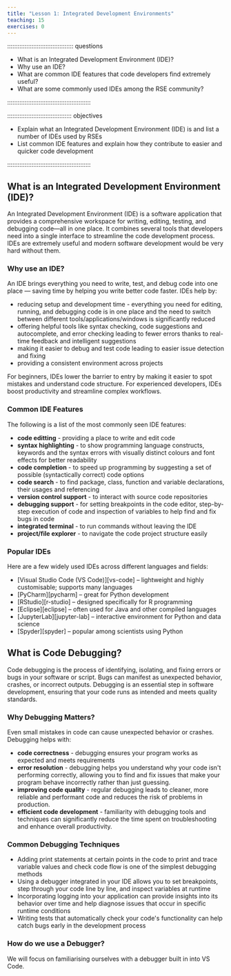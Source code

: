 ```yaml
---
title: "Lesson 1: Integrated Development Environments"
teaching: 15
exercises: 0
---
```


:::::::::::::::::::::::::::::::::::::: questions 

- What is an Integrated Development Environment (IDE)?
- Why use an IDE?
- What are common IDE features that code developers find extremely useful?
- What are some commonly used IDEs among the RSE community?


::::::::::::::::::::::::::::::::::::::::::::::::

::::::::::::::::::::::::::::::::::::: objectives

- Explain what an Integrated Development Environment (IDE) is and list a number of IDEs used by RSEs
- List common IDE features and explain how they contribute to easier and quicker code development

::::::::::::::::::::::::::::::::::::::::::::::::

## What is an Integrated Development Environment (IDE)?

An Integrated Development Environment (IDE) is a software application that provides a comprehensive workspace for writing, editing, testing, and debugging code—all in one place. It combines several tools that developers need into a single interface to streamline the code development process. IDEs are extremely useful and modern software development would be very hard without them. 

### Why use an IDE?

An IDE brings everything you need to write, test, and debug code into one place — saving time by helping you write better code faster.
IDEs help by:

- reducing setup and development time - everything you need for editing, running, and debugging code is in one place and the need to switch between different tools/applications/windows is significantly reduced
- offering helpful tools like syntax checking, code suggestions and autocomplete, and error checking leading to fewer errors thanks to real-time feedback and intelligent suggestions
- making it easier to debug and test code leading to easier issue detection and fixing
- providing a consistent environment across projects

For beginners, IDEs lower the barrier to entry by making it easier to spot mistakes and understand code structure. 
For experienced developers, IDEs boost productivity and streamline complex workflows.

### Common IDE Features

The following is a list of the most commonly seen IDE features:

- **code editting** - providing a place to write and edit code
- **syntax highlighting** - to show programming language constructs, keywords and the syntax errors with visually distinct colours and font effects for better readability
- **code completion** - to speed up programming by suggesting a set of possible (syntactically correct) code options
- **code search** - to find package, class, function and variable declarations, their usages and referencing
- **version control support** - to interact with source code repositories
- **debugging support** - for setting breakpoints in the code editor, step-by-step execution of code and inspection of variables to help find and fix bugs in code
- **integrated terminal** - to run commands without leaving the IDE
- **project/file explorer** - to navigate the code project structure easily

### Popular IDEs

Here are a few widely used IDEs across different languages and fields:

- [Visual Studio Code (VS Code)][vs-code] – lightweight and highly customisable; supports many languages
- [PyCharm][pycharm] – great for Python development
- [RStudio][r-studio] – designed specifically for R programming
- [Eclipse][eclipse] – often used for Java and other compiled languages
- [JupyterLab][jupyter-lab] – interactive environment for Python and data science
- [Spyder][spyder] – popular among scientists using Python

## What is Code Debugging?

Code debugging is the process of identifying, isolating, and fixing errors or bugs in your software or script. Bugs can manifest as unexpected behavior, crashes, or incorrect outputs. Debugging is an essential step in software development, ensuring that your code runs as intended and meets quality standards.

### Why Debugging Matters?

Even small mistakes in code can cause unexpected behavior or crashes. Debugging helps with:

- **code correctness** - debugging ensures your program works as expected and meets requirements
- **error resolution** - debugging helps you understand why your code isn't performing correctly, allowing you to find and fix issues that make your program behave incorrectly rather than just guessing.
- **improving code quality** - regular debugging leads to cleaner, more reliable and performant code and reduces the risk of problems in production.
- **efficient code development** - familiarity with debugging tools and techniques can significantly reduce the time spent on troubleshooting and enhance overall productivity.

### Common Debugging Techniques

- Adding print statements at certain points in the code to print and trace variable values and check code flow is one of the simplest debugging methods
- Using a debugger integrated in your IDE allows you to set breakpoints, step through your code line by line, and inspect variables at runtime
- Incorporating logging into your application can provide insights into its behavior over time and help diagnose issues that occur in specific runtime conditions
- Writing tests that automatically check your code's functionality can help catch bugs early in the development process

### How do we use a Debugger?

We will focus on familiarising ourselves with a debugger built in into VS Code.
